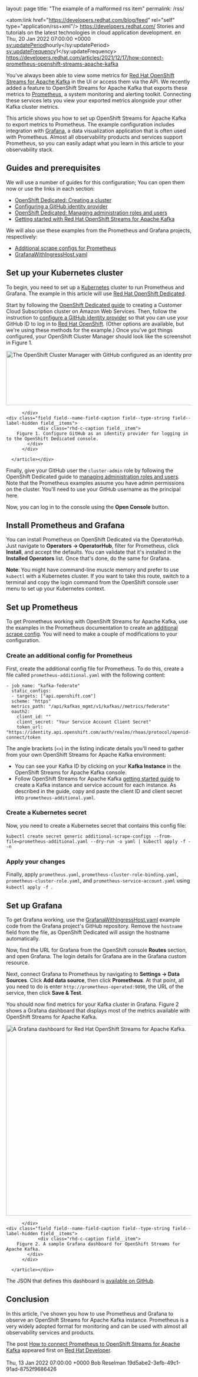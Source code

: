 layout: page
title: "The example of a malformed rss item"
permalink: /rss/

<rss version="2.0"
     xml:base="https://developers.redhat.com/"
     xmlns:atom="http://www.w3.org/2005/Atom">
  <channel>
    <atom:link href="https://developers.redhat.com/blog/feed" rel="self" type="application/rss+xml"/>
    <title>Red Hat Developer</title>
    <link>https://developers.redhat.com/</link>
    <description>
      Stories and tutorials on the latest technologies in cloud application development.
    </description>
    <language>en</language>
    <lastBuildDate>Thu, 20 Jan 2022 07:00:00 +0000</lastBuildDate>
    <sy:updatePeriod>hourly</sy:updatePeriod>
    <sy:updateFrequency>1</sy:updateFrequency>
    <item>
      <title>
	How to connect Prometheus to OpenShift Streams for Apache Kafka
      </title>
      <link>
	https://developers.redhat.com/articles/2021/12/17/how-connect-prometheus-openshift-streams-apache-kafka
      </link>
      <description>
<p>You've always been able to view some metrics for <a href="https://developers.redhat.com/products/red-hat-openshift-streams-for-apache-kafka/overview">Red Hat OpenShift Streams for Apache Kafka</a> in the UI or access them via the API. We recently added a feature to OpenShift Streams for Apache Kafka that exports these metrics to <a href="https://prometheus.io">Prometheus</a>, a system monitoring and alerting toolkit. Connecting these services lets you view your exported metrics alongside your other Kafka cluster metrics.</p>

<p>This article shows you how to set up OpenShift Streams for Apache Kafka to export metrics to Prometheus. The example configuration includes integration with <a href="https://grafana.com">Grafana</a>, a data visualization application that is often used with Prometheus. Almost all observability products and services support Prometheus, so you can easily adapt what you learn in this article to your observability stack.</p>

<h2>Guides and prerequisites</h2>

<p>We will use a number of guides for this configuration; You can open them now or use the links in each section:</p>

<ul><li><a href="https://access.redhat.com/documentation/en-us/openshift_dedicated/4/html/creating_a_cluster/index">OpenShift Dedicated: Creating a cluster</a></li>
	<li><a href="https://docs.openshift.com/dedicated/identity_providers/config-identity-providers.html#config-github-idp_config-identity-providers">Configuring a GitHub identity provider</a></li>
	<li><a href="https://access.redhat.com/documentation/en-us/openshift_dedicated/4/html/administering_your_cluster/osd-admin-roles">OpenShift Dedicated: Managing administration roles and users</a></li>
	<li><a href="https://access.redhat.com/documentation/en-us/red_hat_openshift_streams_for_apache_kafka/1/guide/f351c4bd-9840-42ef-bcf2-b0c9be4ee30a">Getting started with Red Hat OpenShift Streams for Apache Kafka</a></li>
</ul><p>We will also use these examples from the Prometheus and Grafana projects, respectively:</p>

<ul><li><a href="https://github.com/prometheus-operator/prometheus-operator/tree/main/example/additional-scrape-configs">Additional scrape configs for Prometheus</a></li>
	<li><a href="https://github.com/grafana-operator/grafana-operator/blob/master/deploy/examples/GrafanaWithIngressHost.yaml">GrafanaWithIngressHost.yaml</a></li>
</ul><h2>Set up your Kubernetes cluster</h2>

<p>To begin, you need to set up a <a href="https://developers.redhat.com/topics/kubernetes">Kubernetes</a> cluster to run Prometheus and Grafana. The example in this article will use <a href="https://cloud.redhat.com/products/dedicated/?intcmp=701f20000012jmYAAQ">Red Hat OpenShift Dedicated</a>.</p>

<p>Start by following the <a href="https://access.redhat.com/documentation/en-us/openshift_dedicated/4/html/creating_a_cluster/index">OpenShift Dedicated guide</a> to creating a Customer Cloud Subscription cluster on Amazon Web Services. Then, follow the instruction to <a href="https://docs.openshift.com/dedicated/identity_providers/config-identity-providers.html#config-github-idp_config-identity-providers">configure a GitHub identity provider</a> so that you can use your GitHub ID to log in to <a href="https://developers.redhat.com/openshift">Red Hat OpenShift</a>. (Other options are available, but we're using these methods for the example.) Once you've got things configured, your OpenShift Cluster Manager should look like the screenshot in Figure 1.</p>

<div class="rhd-c-figure">
  <article class="media media--type-image media--view-mode-article-content"><div class="field field--name-image field--type-image field--label-hidden field__items">
              <a href="https://developers.redhat.com/sites/default/files/prometheus-fig1.png" data-featherlight="image"><img src="https://developers.redhat.com/sites/default/files/styles/article_floated/public/prometheus-fig1.png?itok=B6P_G0hA" width="600" height="147" alt="The OpenShift Cluster Manager with GitHub configured as an identity provider." typeof="Image" /></a>

          </div>
    <div class="field field--name-field-caption field--type-string field--label-hidden field__items">
                <div class="rhd-c-caption field__item">
        Figure 1. Configure GitHub as an identity provider for logging in to the OpenShift Dedicated console.
            </div>
          </div>

      </article></div>
<p>Finally, give your GitHub user the <code>cluster-admin</code> role by following the OpenShift Dedicated guide to <a href="https://access.redhat.com/documentation/en-us/openshift_dedicated/4/html/administering_your_cluster/osd-admin-roles">managing administration roles and users</a>. Note that the Prometheus examples assume you have admin permissions on the cluster. You'll need to use your GitHub username as the principal here.</p>

<p>Now, you can log in to the console using the <strong>Open Console</strong> button.</p>

<h2>Install Prometheus and Grafana</h2>

<p>You can install Prometheus on OpenShift Dedicated via the OperatorHub. Just navigate to <strong>Operators -> OperatorHub</strong>, filter for Prometheus, click <strong>Install</strong>, and accept the defaults. You can validate that it's installed in the <strong>Installed Operators</strong> list. Once that's done, do the same for Grafana.</p>

<p><strong>Note</strong>: You might have command-line muscle memory and prefer to use <code>kubectl</code> with a Kubernetes cluster. If you want to take this route, switch to a terminal and copy the login command from the OpenShift console user menu to set up your Kubernetes context.</p>

<h2>Set up Prometheus</h2>

<p>To get Prometheus working with OpenShift Streams for Apache Kafka, use the examples in the Prometheus documentation to create an <a href="https://github.com/prometheus-operator/prometheus-operator/tree/main/example/additional-scrape-configs">additional scrape config</a>. You will need to make a couple of modifications to your configuration.</p>

<h3>Create an additional config for Prometheus</h3>

<p>First, create the additional config file for Prometheus. To do this, create a file called <code>prometheus-additional.yaml</code> with the following content:</p>

<pre>
<code>- job_name: "kafka-federate"
  static_configs:
  - targets: ["api.openshift.com"]
  scheme: "https"
  metrics_path: "/api/kafkas_mgmt/v1/kafkas/<Your Kafka ID>/metrics/federate"
  oauth2:
    client_id: "<Your Service Account Client ID>"
    client_secret: "Your Service Account Client Secret"
    token_url: "https://identity.api.openshift.com/auth/realms/rhoas/protocol/openid-connect/token</code></pre>

<p>The angle brackets (<code><></code>) in the listing indicate details you'll need to gather from your own OpenShift Streams for Apache Kafka environment:</p>

<ul><li>You can see your Kafka ID by clicking on your <strong>Kafka Instance</strong> in the OpenShift Streams for Apache Kafka console.</li>
	<li>Follow OpenShift Streams for Apache Kafka <a href="https://access.redhat.com/documentation/en-us/red_hat_openshift_streams_for_apache_kafka/1/guide/f351c4bd-9840-42ef-bcf2-b0c9be4ee30a">getting started guide</a> to create a Kafka instance and service account for each instance. As described in the guide, copy and paste the client ID and client secret into <code>prometheus-additional.yaml</code>.</li>
</ul><h3>Create a Kubernetes secret</h3>

<p>Now, you need to create a Kubernetes secret that contains this config file:</p>

<pre>
<code>kubectl create secret generic additional-scrape-configs --from-file=prometheus-additional.yaml --dry-run -o yaml | kubectl apply -f - -n <namespace></code></pre>

<h3>Apply your changes</h3>

<p>Finally, apply <code>prometheus.yaml</code>, <code>prometheus-cluster-role-binding.yaml</code>, <code>prometheus-cluster-role.yaml</code>, and <code>prometheus-service-account.yaml</code> using <code>kubectl apply -f <filename></code>.</p>

<h2>Set up Grafana</h2>

<p>To get Grafana working, use the <a href="https://github.com/grafana-operator/grafana-operator/blob/master/deploy/examples/GrafanaWithIngressHost.yaml">GrafanaWithIngressHost.yaml</a> example code from the Grafana project's GitHub repository. Remove the <code>hostname</code> field from the file, as OpenShift Dedicated will assign the hostname automatically.</p>

<p>Now, find the URL for Grafana from the OpenShift console <strong>Routes</strong> section, and open Grafana. The login details for Grafana are in the Grafana custom resource.</p>

<p>Next, connect Grafana to Prometheus by navigating to <strong>Settings -> Data Sources</strong>. Click <strong>Add data source</strong>, then click <strong>Prometheus</strong>. At that point, all you need to do is enter <code>http://prometheus-operated:9090</code>, the URL of the service, then click <strong>Save & Test</strong>.</p>

<p>You should now find metrics for your Kafka cluster in Grafana. Figure 2 shows a Grafana dashboard that displays most of the metrics available with OpenShift Streams for Apache Kafka.</p>

<div class="rhd-c-figure">
  <article class="media media--type-image media--view-mode-article-content"><div class="field field--name-image field--type-image field--label-hidden field__items">
              <a href="https://developers.redhat.com/sites/default/files/prometheus-fig2.jpg" data-featherlight="image"><img src="https://developers.redhat.com/sites/default/files/styles/article_floated/public/prometheus-fig2.jpg?itok=dF75OCFB" width="600" height="516" alt="A Grafana dashboard for Red Hat OpenShift Streams for Apache Kafka." typeof="Image" /></a>

          </div>
    <div class="field field--name-field-caption field--type-string field--label-hidden field__items">
                <div class="rhd-c-caption field__item">
        Figure 2. A sample Grafana dashboard for OpenShift Streams for Apache Kafka.
            </div>
          </div>

      </article></div>
<p>The JSON that defines this dashboard is <a href="https://github.com/pmuir/rhosak-grafana-dashboard">available on GitHub</a>.</p>

<h2>Conclusion</h2>

<p>In this article, I've shown you how to use Prometheus and Grafana to observe an OpenShift Streams for Apache Kafka instance. Prometheus is a very widely adopted format for monitoring and can be used with almost all observability services and products.</p>
The post <a href="https://developers.redhat.com/articles/2021/12/17/how-connect-prometheus-openshift-streams-apache-kafka" title="How to connect Prometheus to OpenShift Streams for Apache Kafka">How to connect Prometheus to OpenShift Streams for Apache Kafka</a> appeared first on <a href="https://developers.redhat.com/blog" title="Red Hat Developer">Red Hat Developer</a>.
<br /><br />
</description>
<pubDate>Thu, 13 Jan 2022 07:00:00 +0000</pubDate>
<dc:creator>Bob Reselman</dc:creator>
<guid isPermaLink="false">19d5abe2-3efb-49c1-91ad-8752f9686426</guid>
</item>
</channel>
</rss>
